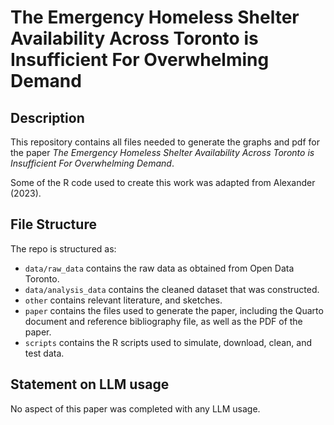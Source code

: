 # The Emergency Homeless Shelter Availability Across Toronto is Insufficient For Overwhelming Demand

## Description
This repository contains all files needed to generate the graphs and pdf for the paper *The Emergency Homeless Shelter Availability Across Toronto is Insufficient For Overwhelming Demand*.

Some of the R code used to create this work was adapted from Alexander (2023).

## File Structure

The repo is structured as:

-   `data/raw_data` contains the raw data as obtained from Open Data Toronto.
-   `data/analysis_data` contains the cleaned dataset that was constructed.
-   `other` contains relevant literature, and sketches.
-   `paper` contains the files used to generate the paper, including the Quarto document and reference bibliography file, as well as the PDF of the paper. 
-   `scripts` contains the R scripts used to simulate, download, clean, and test data.


## Statement on LLM usage

No aspect of this paper was completed with any LLM usage.